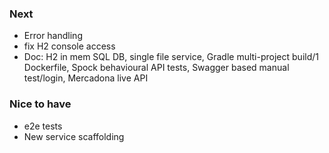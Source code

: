 ### Next
- Error handling
- fix H2 console access
- Doc: H2 in mem SQL DB, single file service, Gradle multi-project build/1 Dockerfile, Spock behavioural API tests, Swagger based manual test/login, Mercadona live API 

### Nice to have
- e2e tests
- New service scaffolding

